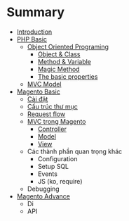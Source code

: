 # Summary

* [Introduction](README.md)
* [PHP Basic](php-basic.md)
  * [Object Oriented Programing](object-oriented-programing.md)
    * [Object & Class](path-1.md)
    * [Method & Variable](example.md)
    * [Magic Method](path-2.md)
    * [The basic properties](inheritance.md)
  * [MVC Model](mvc-model.md)
* [Magento Basic](magento-basic.md)
  * [Cài đặt](cai-t.md)
  * [Cấu trúc thư mục](cu-truc-th-mc.md)
  * [Request flow](request-flow.md)
  * [MVC trong Magento](mvc-trong-magento.md)
    * [Controller](mvc-trong-magento/controller.md)
    * [Model](mvc-trong-magento/model.md)
    * [View](mvc-trong-magento/view.md)
  * Các thành phần quan trọng khác
    * Configuration
    * Setup SQL
    * Events
    * JS \(ko, require\)
  * Debugging
* [Magento Advance](magento-advance.md)
  * Di
  * API

